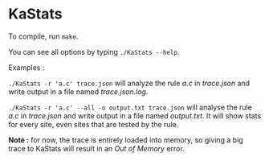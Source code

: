 # KaStats

To compile, run `make`.

You can see all options by typing `./KaStats --help`.



Examples :

`./KaStats -r 'a.c' trace.json` will analyze the rule _a.c_ in _trace.json_ and write output in a file named _trace.json.log_.

`./KaStats -r 'a.c' --all -o output.txt trace.json` will analyse the rule _a.c_ in _trace.json_ and write output in a file named _output.txt_. It will show stats for every site, even sites that are tested by the rule.



**Note :** for now, the trace is entirely loaded into memory, so giving a big trace to KaStats will result in an _Out of Memory_ error.

